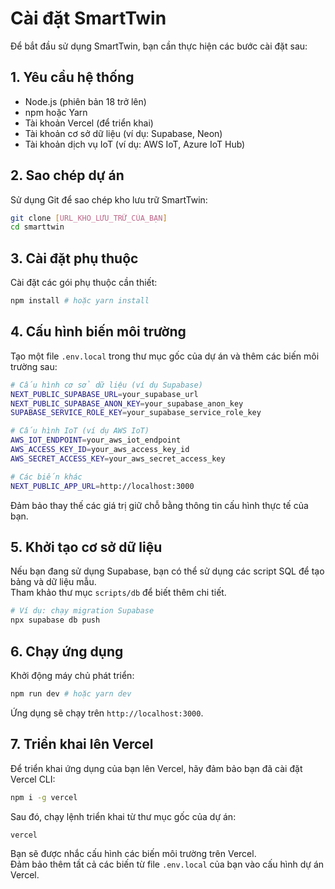 # Cài đặt SmartTwin

Để bắt đầu sử dụng SmartTwin, bạn cần thực hiện các bước cài đặt sau:

## 1. Yêu cầu hệ thống

- Node.js (phiên bản 18 trở lên)  
- npm hoặc Yarn  
- Tài khoản Vercel (để triển khai)  
- Tài khoản cơ sở dữ liệu (ví dụ: Supabase, Neon)  
- Tài khoản dịch vụ IoT (ví dụ: AWS IoT, Azure IoT Hub)

## 2. Sao chép dự án

Sử dụng Git để sao chép kho lưu trữ SmartTwin:

```bash
git clone [URL_KHO_LƯU_TRỮ_CỦA_BẠN]
cd smarttwin
```

## 3. Cài đặt phụ thuộc

Cài đặt các gói phụ thuộc cần thiết:

```bash
npm install # hoặc yarn install
```

## 4. Cấu hình biến môi trường

Tạo một file `.env.local` trong thư mục gốc của dự án và thêm các biến môi trường sau:

```bash
# Cấu hình cơ sở dữ liệu (ví dụ Supabase)
NEXT_PUBLIC_SUPABASE_URL=your_supabase_url
NEXT_PUBLIC_SUPABASE_ANON_KEY=your_supabase_anon_key
SUPABASE_SERVICE_ROLE_KEY=your_supabase_service_role_key

# Cấu hình IoT (ví dụ AWS IoT)
AWS_IOT_ENDPOINT=your_aws_iot_endpoint
AWS_ACCESS_KEY_ID=your_aws_access_key_id
AWS_SECRET_ACCESS_KEY=your_aws_secret_access_key

# Các biến khác
NEXT_PUBLIC_APP_URL=http://localhost:3000
```

Đảm bảo thay thế các giá trị giữ chỗ bằng thông tin cấu hình thực tế của bạn.

## 5. Khởi tạo cơ sở dữ liệu

Nếu bạn đang sử dụng Supabase, bạn có thể sử dụng các script SQL để tạo bảng và dữ liệu mẫu.  
Tham khảo thư mục `scripts/db` để biết thêm chi tiết.

```bash
# Ví dụ: chạy migration Supabase
npx supabase db push
```

## 6. Chạy ứng dụng

Khởi động máy chủ phát triển:

```bash
npm run dev # hoặc yarn dev
```

Ứng dụng sẽ chạy trên `http://localhost:3000`.

## 7. Triển khai lên Vercel

Để triển khai ứng dụng của bạn lên Vercel, hãy đảm bảo bạn đã cài đặt Vercel CLI:

```bash
npm i -g vercel
```

Sau đó, chạy lệnh triển khai từ thư mục gốc của dự án:

```bash
vercel
```

Bạn sẽ được nhắc cấu hình các biến môi trường trên Vercel.  
Đảm bảo thêm tất cả các biến từ file `.env.local` của bạn vào cấu hình dự án Vercel.